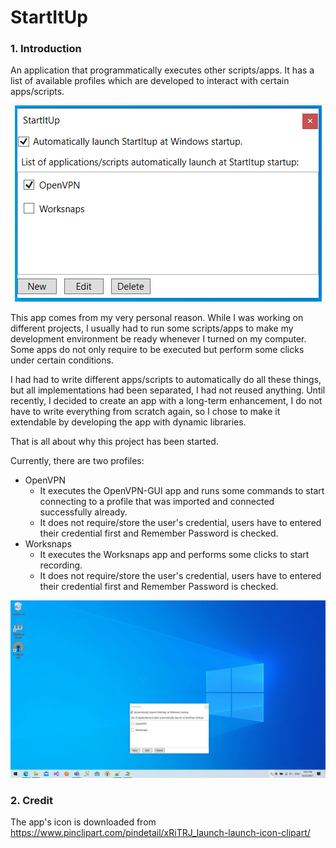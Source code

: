 # StartItUp

### 1. Introduction
An application that programmatically executes other scripts/apps.
It has a list of available profiles which are developed to interact with certain apps/scripts.

<p align="center">
    <img src="/Doc/Images/main.png" alt="Main App">
</p>

This app comes from my very personal reason. While I was working on different projects, I usually had to run some scripts/apps to make my development environment be ready whenever I turned on my computer.
Some apps do not only require to be executed but perform some clicks under certain conditions.

I had had to write different apps/scripts to automatically do all these things, but all implementations had been separated, I had not reused anything.
Until recently, I decided to create an app with a long-term enhancement, I do not have to write everything from scratch again, so I chose to make it extendable by developing the app with dynamic libraries.

That is all about why this project has been started.

Currently, there are two profiles:
  - OpenVPN
      - It executes the OpenVPN-GUI app and runs some commands to start connecting to a profile that was imported and connected successfully already.
      - It does not require/store the user's credential, users have to entered their credential first and Remember Password is checked.
  - Worksnaps
      - It executes the Worksnaps app and performs some clicks to start recording.
      - It does not require/store the user's credential, users have to entered their credential first and Remember Password is checked.

<p align="center">
    <img src="/Doc/Images/demo.gif" alt="Demo OpenVPN">
</p>

### 2. Credit
The app's icon is downloaded from https://www.pinclipart.com/pindetail/xRiTRJ_launch-launch-icon-clipart/
